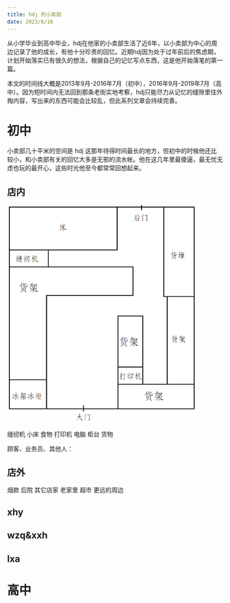 ```yaml
---
title: hdj 的小卖部
date: 2023/6/16
---
```

从小学毕业到高中毕业，hdj在他家的小卖部生活了近6年，以小卖部为中心的周边记录了他的成长，有他十分珍贵的回忆。近期hdj因为处于过年前后的焦虑期，计划开始落实已有很久的想法，根据自己的记忆写点东西，这是他开始落笔的第一篇。

本文的时间线大概是2013年9月-2016年7月（初中），2016年9月-2019年7月（高中）。因为短时间内无法回到那条老街实地考察，hdj只能尽力从记忆的缝隙里往外掏内容，写出来的东西可能会比较乱，但此系列文章会持续完善。

# 初中

小卖部几十平米的空间是 hdj 这那年待得时间最长的地方，但初中的时候他还比较小，和小卖部有关的回忆大多是无邪的流水帐。他在这几年里最傻逼，最无忧无虑也玩的最开心，这些时光他至今都常常回想起来。

## 店内
<img src="xiaomai/无标题.png" alt="无标题" style="zoom:60%;" />

缝纫机
小床
食物
打印机
电脑
柜台
货物

顾客、业务员、其他人：

## 店外
烟款
后院
其它店家
老家里
超市
更远的周边

## xhy



## wzq&xxh



## lxa



# 高中
